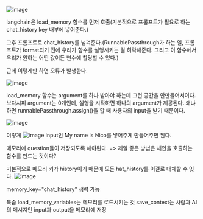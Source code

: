 
![image](https://github.com/kdahun/fullstack-gpt/assets/101082485/729584ce-ca0f-4ae2-8203-a9029c7f3abd)

langchain은 load_memory 함수를 먼저 호출(기본적으로 프롬프트가 필요로 하는 chat_history key 내부에 넣어준다.)

그후 프롬프트로 chat_history를 넘겨준다.(RunnablePassthrough가 하는 일, 프롬프트가 format되기 전에 우리가 함수를 실행시키는 걸 허락해준다. 그리고 이 함수에서 우리가 원하는 어떤 값이든 변수에 할당할 수 있다.)

근데 이렇게만 하면 오류가 발생한다.

![image](https://github.com/kdahun/fullstack-gpt/assets/101082485/21ecad6c-59b2-4256-8a19-dc5ae2660b20)

load_memory 함수는 argument를 하나 받아야 하는데 그런 공간을 안만들어서이다.
보다시피 argument는 0개인데, 실행을 시작하면 하나의 argument가 제공된다.
왜냐하면 runnablePassthrough.assign()을 할 때 사용자의 input을 받기 때문이다.

![image](https://github.com/kdahun/fullstack-gpt/assets/101082485/3b899f4d-2f88-4495-9ab6-7c9ba0a06bc5)

이렇게 
![image](https://github.com/kdahun/fullstack-gpt/assets/101082485/fb9dabd9-e813-4eef-90b8-25f9a26b7fb5)
input인 My name is Nico를 넣어주게 만들어주면 된다.

메모리에 question들이 저장되도록 해야된다. => 제일 좋은 방법은 체인을 호출하는 함수를 만드는 것이다?

기본적으로 메모리 키가 history이기 때문에 모든 hat_history를 이걸로 대체할 수 잇다.
![image](https://github.com/kdahun/fullstack-gpt/assets/101082485/499deb14-a62d-4a16-a1f4-a23135da2e5e)

memory_key="chat_history" 생략 가능

복습
load_memory_variables는 메모리를 로드시키는 것
save_context는 사람과 AI의 메시지인 input과 output을 메모리에 저장
